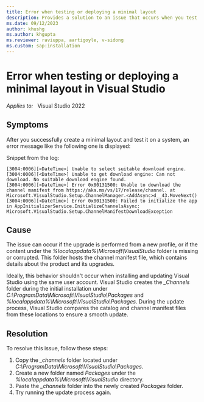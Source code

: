 ```yaml
---
title: Error when testing or deploying a minimal layout
description: Provides a solution to an issue that occurs when you test or deploy a minimal layout.
ms.date: 09/12/2023
author: khushg
ms.author: khgupta
ms.reviewer: raviuppa, aartigoyle, v-sidong
ms.custom: sap:installation
---
```

# Error when testing or deploying a minimal layout in Visual Studio

_Applies to:_ &nbsp; Visual Studio 2022

## Symptoms

After you successfully create a minimal layout and test it on a system, an error message like the following one is displayed:

Snippet from the log:

```output
[3004:0006][<DateTime>] Unable to select suitable download engine. 
[3004:0006][<DateTime>] Unable to get download engine: Can not download. No suitable download engine found. 
[3004:0006][<DateTime>] Error 0x80131500: Unable to download the channel manifest from https://aka.ms/vs/17/release/channel. at Microsoft.VisualStudio.Setup.ChannelManager.<AddAsync>d__43.MoveNext() 
[3004:0006][<DateTime>] Error 0x80131500: Failed to initialize the app in AppInitializerService.InitializeChannelsAsync: Microsoft.VisualStudio.Setup.ChannelManifestDownloadException 
```

## Cause

The issue can occur if the upgrade is performed from a new profile, or if the content under the *%localappdata%\Microsoft\VisualStudio* folder is missing or corrupted. This folder hosts the channel manifest file, which contains details about the product and its upgrades.

Ideally, this behavior shouldn't occur when installing and updating Visual Studio using the same user account. Visual Studio creates the *_Channels* folder during the initial installation under *C:\ProgramData\Microsoft\VisualStudio\Packages* and *%localappdata%\Microsoft\VisualStudio\Packages*. During the update process, Visual Studio compares the catalog and channel manifest files from these locations to ensure a smooth update.

## Resolution

To resolve this issue, follow these steps:

1. Copy the *_channels* folder located under *C:\ProgramData\Microsoft\VisualStudio\Packages*.
1. Create a new folder named *Packages* under the *%localappdata%\Microsoft\VisualStudio* directory.
1. Paste the *_channels* folder into the newly created *Packages* folder.
1. Try running the update process again.
